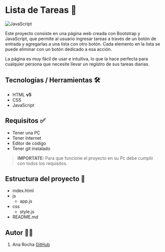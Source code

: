 # Lista de Tareas 📄

![JavaScript](	https://i.pinimg.com/564x/a1/1b/f8/a11bf82fc59273f632fbc29870d8afbd.jpg)

Este proyecto consiste en una página web creada con Bootstrap y JavaScript, que permite al usuario ingresar tareas a través de un botón de entrada y agregarlas a una lista con otro botón. Cada elemento en la lista se puede eliminar con un botón dedicado a esa acción.

La página es muy fácil de usar e intuitiva, lo que la hace perfecta para cualquier persona que necesite llevar un registro de sus tareas diarias. 

## Tecnologías / Herramientas 🛠️

- HTML **v5**
- CSS
- JavaScript

## Requisitos ✅

- Tener una PC
- Tener Internet
- Editor de código
- Tener git instalado

>**IMPORTATE:** Para que funcione el proyecto en su Pc debe cumplir con todos los requisitos.


## Estructura del proyecto 🧩

- index.html
- js
    - app.js
- css
    - style.js
- README.md

## Autor 👩‍💻

1. Ana Rocha [GitHub](http:github.com/anasoledad)
